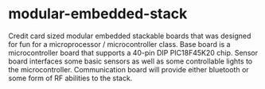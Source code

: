 # modular-embedded-stack

Credit card sized modular embedded stackable boards that was designed for fun for a microprocessor / microcontroller class. Base board is a microcontroller board that supports a 40-pin DIP PIC18F45K20 chip. Sensor board interfaces some basic sensors as well as some controllable lights to the microcontroller. Communication board will provide either bluetooth or some form of RF abilities to the stack.
